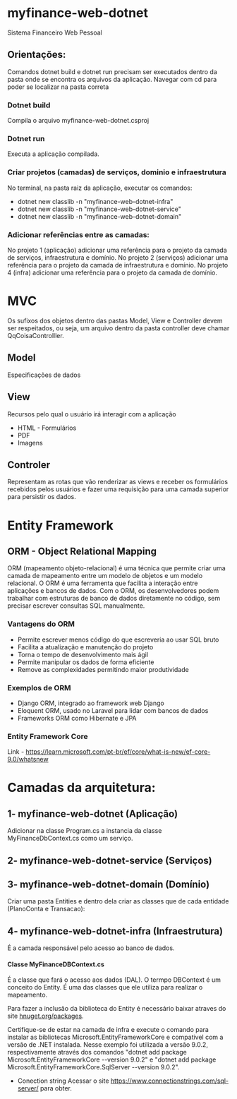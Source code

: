 # myfinance-web-dotnet
Sistema Financeiro Web Pessoal

## Orientações:
Comandos dotnet build e dotnet run precisam ser executados dentro da pasta onde se encontra os arquivos da aplicação.
Navegar com cd para poder se localizar na pasta correta

### Dotnet build
Compila o arquivo myfinance-web-dotnet.csproj

### Dotnet run
Executa a aplicação compilada.

### Criar projetos (camadas) de serviços, dominio e infraestrutura

No terminal, na pasta raiz da aplicação, executar os comandos:

- dotnet new classlib -n "myfinance-web-dotnet-infra"
- dotnet new classlib -n "myfinance-web-dotnet-service"
- dotnet new classlib -n "myfinance-web-dotnet-domain"

### Adicionar referências entre as camadas:

No projeto 1 (aplicação) adicionar uma referência para o projeto da camada de serviços, infraestrutura e domínio.
No projeto 2 (serviços) adicionar uma referência para o projeto da camada de infraestrutura e domínio.
No projeto 4 (infra) adicionar uma referência para o projeto da camada de domínio.

# MVC
Os sufixos dos objetos dentro das pastas Model, View e Controller devem ser respeitados, ou seja, um arquivo dentro da pasta controller deve chamar QqCoisaControlller.

## Model
Especificações de dados

## View
Recursos pelo qual o usuário irá interagir com a aplicação

- HTML - Formulários
- PDF
- Imagens

## Controler
Representam as rotas que vão renderizar as views e receber os formulários recebidos pelos usuários e fazer uma requisição para uma camada superior para persistir os dados.

# Entity Framework

## ORM - Object Relational Mapping
ORM (mapeamento objeto-relacional) é uma técnica que permite criar uma camada de mapeamento entre um modelo de objetos e um modelo relacional. 
O ORM é uma ferramenta que facilita a interação entre aplicações e bancos de dados. Com o ORM, os desenvolvedores podem trabalhar com estruturas de banco de dados diretamente no código, sem precisar escrever consultas SQL manualmente. 

### Vantagens do ORM

- Permite escrever menos código do que escreveria ao usar SQL bruto
- Facilita a atualização e manutenção do projeto
- Torna o tempo de desenvolvimento mais ágil
- Permite manipular os dados de forma eficiente
- Remove as complexidades permitindo maior produtividade

### Exemplos de ORM 

- Django ORM, integrado ao framework web Django
- Eloquent ORM, usado no Laravel para lidar com bancos de dados
- Frameworks ORM como Hibernate e JPA

### Entity Framework Core

Link - https://learn.microsoft.com/pt-br/ef/core/what-is-new/ef-core-9.0/whatsnew

# Camadas da arquitetura:

## 1- myfinance-web-dotnet (Aplicação)

Adicionar na classe Program.cs a instancia da classe MyFinanceDbContext.cs como um serviço.

## 2- myfinance-web-dotnet-service (Serviços)

## 3- myfinance-web-dotnet-domain (Domínio)

Criar uma pasta Entities e dentro dela criar as classes que de cada entidade (PlanoConta e Transacao):

## 4- myfinance-web-dotnet-infra (Infraestrutura)

É a camada responsável pelo acesso ao banco de dados.

#### Classe MyFinanceDBContext.cs

É a classe que fará o acesso aos dados (DAL).
O termpo DBContext é um conceito do Entity. É uma das classes que ele utiliza para realizar o mapeamento.

Para fazer a inclusão da biblioteca do Entity é necessário baixar atraves do site [hnuget.org/packages](https://www.nuget.org/PACKAGES).

Certifique-se de estar na camada de infra e execute o comando para instalar as bibliotecas Microsoft.EntityFrameworkCore e compativel com a versão de .NET instalada. Nesse exemplo foi utilizada a versão 9.0.2, respectivamente através dos comandos "dotnet add package Microsoft.EntityFrameworkCore --version 9.0.2" e "dotnet add package Microsoft.EntityFrameworkCore.SqlServer --version 9.0.2".

- Conection string
Acessar o site https://www.connectionstrings.com/sql-server/ para obter.